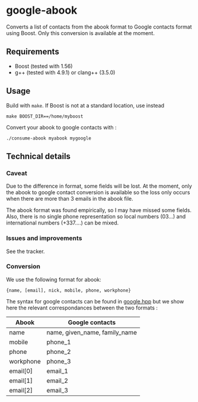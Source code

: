 google-abook
=============

Converts a list of contacts from the abook format to Google contacts format
using Boost. Only this conversion is available at the moment.

## Requirements

* Boost (tested with 1.56)
* g++ (tested with 4.9.1) or clang++ (3.5.0)

## Usage

Build with `make`. If Boost is not at a standard location, use instead 

    make BOOST_DIR==/home/myboost

Convert your abook to google contacts with :
    
    ./consume-abook myabook mygoogle

## Technical details
### Caveat
Due to the difference in format, some fields will be lost. At the moment, only
the abook to google contact conversion is available so the loss only occurs
when there are more than 3 emails in the abook file.

The abook format was found empirically, so I may have missed some fields. Also,
there is no single phone representation so local numbers (03...) and
international numbers (+337....) can be mixed.

### Issues and improvements
See the tracker.

### Conversion
We use the following format for abook:

    {name, [email], nick, mobile, phone, workphone}

The syntax for google contacts can be found in [google.hpp](google.hpp) but we show here the
relevant correspondances between the two formats :

| Abook     | Google contacts                |
------------|---------------------------------
| name      | name, given_name, family_name  |
| mobile    | phone_1                        |
| phone     | phone_2                        |
| workphone | phone_3                        |
| email[0]  | email_1                        |
| email[1]  | email_2                        |
| email[2]  | email_3                        |


